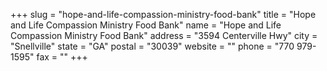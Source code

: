 +++
slug = "hope-and-life-compassion-ministry-food-bank"
title = "Hope and Life Compassion Ministry Food Bank"
name = "Hope and Life Compassion Ministry Food Bank"
address = "3594 Centerville Hwy"
city = "Snellville"
state = "GA"
postal = "30039"
website = ""
phone = "770 979-1595"
fax = ""
+++
